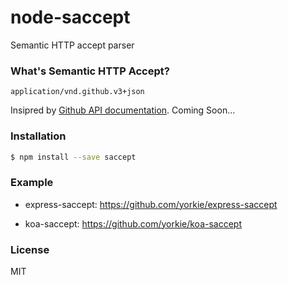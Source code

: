 
node-saccept
====================
Semantic HTTP accept parser

### What's Semantic HTTP Accept?

```
application/vnd.github.v3+json
```

Insipred by [Github API documentation](https://developer.github.com/v3/).
Coming Soon...

### Installation

```sh
$ npm install --save saccept
```

### Example

* express-saccept: https://github.com/yorkie/express-saccept

* koa-saccept: https://github.com/yorkie/koa-saccept

### License

MIT
